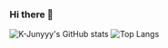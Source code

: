 ### Hi there 👋

<!--
**MaevePark/MaevePark** is a ✨ _special_ ✨ repository because its `README.md` (this file) appears on your GitHub profile.

Here are some ideas to get you started:

- 🔭 I’m currently working on ...
- 🌱 I’m currently learning ...
- 👯 I’m looking to collaborate on ...
- 🤔 I’m looking for help with ...
- 💬 Ask me about ...
- 📫 How to reach me: ...
- 😄 Pronouns: ...
- ⚡ Fun fact: ...
-->

![K-Junyyy's GitHub stats](https://github-readme-stats.vercel.app/api?username=MaevePark&show_icons=true&theme=gruvbox)
![Top Langs](https://github-readme-stats.vercel.app/api/top-langs/?username=MaevePark&layout=compact&theme=gruvbox)
